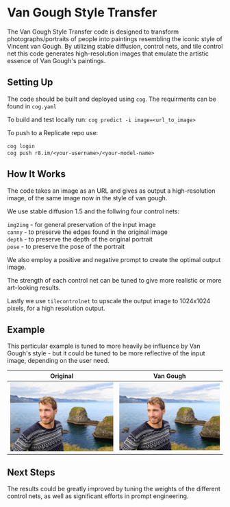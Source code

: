 # Van Gough Style Transfer
The Van Gough Style Transfer code is designed to transform photographs/portraits of people into paintings resembling the iconic style of Vincent van Gough. By utilizing stable diffusion, control nets, and tile control net this code generates high-resolution images that emulate the artistic essence of Van Gough's paintings.



## Setting Up
The code should be built and deployed using `cog`. The requirments can be found in `cog.yaml`

To build and test locally run:
`cog predict -i image=<url_to_image>`

To push to a Replicate repo use: 
```
cog login
cog push r8.im/<your-username>/<your-model-name>
```

## How It Works
The code takes an image as an URL and gives as output a high-resolution image, of the same image now in the style of van gough.

We use stable diffusion 1.5 and the follwing four control nets:

`img2img` - for general preservation of the input image  
`canny` - to preserve the edges found in the original image  
`depth` - to preserve the depth of the original portrait  
`pose` - to preserve the pose of the portrait  

We also employ a positive and negative prompt to create the optimal output image.

The strength of each control net can be tuned to give more realistic or more art-looking results.

Lastly we use `tilecontrolnet` to upscale the output image to 1024x1024 pixels, for a high resolution output.

## Example
This particular example is tuned to more heavily be influence by Van Gough's style - but it could be tuned to be more reflective of the input image, depending on the user need.

Original      |  Van Gough   
:-------------------------:|:-------------------------:
![Alt Text](imgs/image1.jpg)  |  ![Alt Text](imgs/image1.jpg)

## Next Steps
The results could be greatly improved by tuning the weights of the different control nets, as well as significant efforts in prompt engineering.

